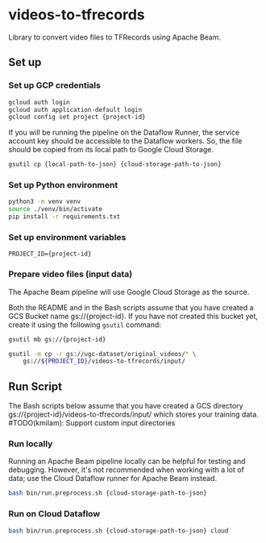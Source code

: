 # videos-to-tfrecords
Library to convert video files to TFRecords using Apache Beam.

## Set up
### Set up GCP credentials
```bash
gcloud auth login
gcloud auth application-default login
gcloud config set project {project-id}
```
If you will be running the pipeline on the Dataflow Runner, the service account key should be accessible to the Dataflow workers. So, the file should be copied from its local path to Google Cloud Storage.
```bash
gsutil cp {local-path-to-json} {cloud-storage-path-to-json}
```
### Set up Python environment
```bash
python3 -m venv venv
source ./venv/bin/activate
pip install -r requirements.txt
```

### Set up environment variables
```
PROJECT_ID={project-id}
```

### Prepare video files (input data)
The Apache Beam pipeline will use Google Cloud Storage as the source.

Both the README and in the Bash scripts assume that you have created a GCS Bucket name gs://{project-id}. If you have not created this bucket yet, create it using the following `gsutil` command:

```bash
gsutil mb gs://{project-id}
```

```bash
gsutil -m cp -r gs://ugc-dataset/original_videos/* \
    gs://${PROJECT_ID}/videos-to-tfrecords/input/
```


## Run Script
The Bash scripts below assume that you have created a GCS directory gs://{project-id}/videos-to-tfrecords/input/ which stores your training data.
#TODO(kmilam): Support custom input directories

### Run locally
Running an Apache Beam pipeline locally can be helpful for testing and debugging. However, it's not recommended when working with a lot of data; use the Cloud Dataflow runner for Apache Beam instead.
```bash
bash bin/run.preprocess.sh {cloud-storage-path-to-json}
```

### Run on Cloud Dataflow
```bash
bash bin/run.preprocess.sh {cloud-storage-path-to-json} cloud
```
